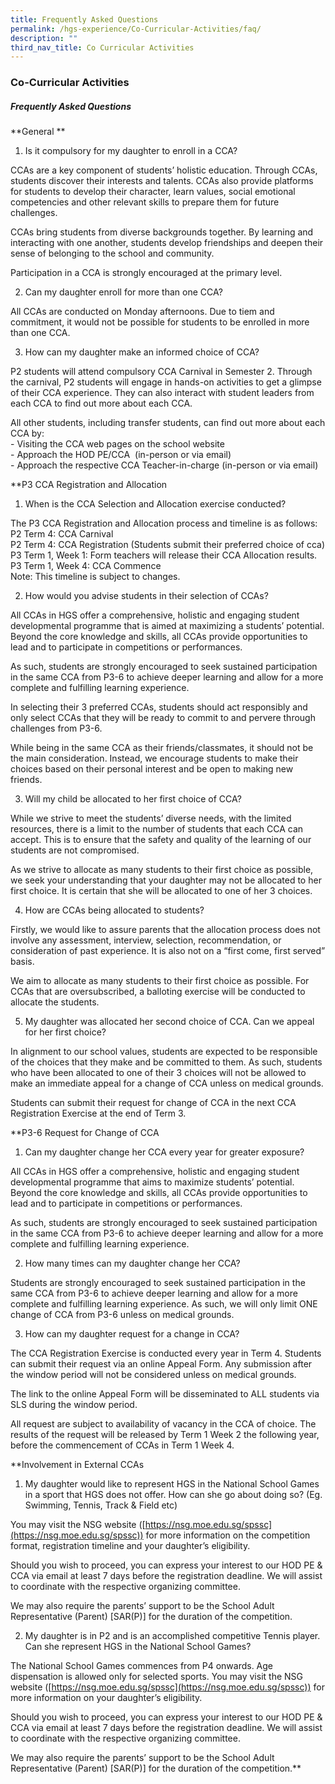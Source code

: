 ```yaml
---
title: Frequently Asked Questions
permalink: /hgs-experience/Co-Curricular-Activities/faq/
description: ""
third_nav_title: Co Curricular Activities
---
```

### Co-Curricular Activities

##### Frequently Asked Questions

  

**General **

1.  Is it compulsory for my daughter to enroll in a CCA?  
 
 CCAs are a key component of students’ holistic education. Through CCAs, students discover their interests and talents. CCAs also provide platforms for students to develop their character, learn values, social emotional competencies and other relevant skills to prepare them for future challenges.
    

  

CCAs bring students from diverse backgrounds together. By learning and interacting with one another, students develop friendships and deepen their sense of belonging to the school and community.

Participation in a CCA is strongly encouraged at the primary level.  
  

2.  Can my daughter enroll for more than one CCA?  
 
All CCAs are conducted on Monday afternoons. Due to tiem and commitment, it would not be possible for students to be enrolled in more than one CCA.  
      
    
3.  How can my daughter make an informed choice of CCA?  

P2 students will attend compulsory CCA Carnival in Semester 2. Through the carnival, P2 students will engage in hands-on activities to get a glimpse of their CCA experience. They can also interact with student leaders from each CCA to find out more about each CCA.  
      
			
All other students, including transfer students, can find out more about each CCA by:  
    \- Visiting the CCA web pages on the school website  
    \- Approach the HOD PE/CCA  (in-person or via email)  
    \- Approach the respective CCA Teacher-in-charge (in-person or via email)  
      
    

**P3 CCA Registration and Allocation

1.  When is the CCA Selection and Allocation exercise conducted?  

The P3 CCA Registration and Allocation process and timeline is as follows:  
    P2 Term 4: CCA Carnival  
    P2 Term 4: CCA Registration (Students submit their preferred choice of cca)  
    P3 Term 1, Week 1: Form teachers will release their CCA Allocation results.  
    P3 Term 1, Week 4: CCA Commence  
    Note: This timeline is subject to changes.  
      
    
2.  How would you advise students in their selection of CCAs?  

All CCAs in HGS offer a comprehensive, holistic and engaging student developmental programme that is aimed at maximizing a students’ potential. Beyond the core knowledge and skills, all CCAs provide opportunities to lead and to participate in competitions or performances.  
      
As such, students are strongly encouraged to seek sustained participation in the same CCA from P3-6 to achieve deeper learning and allow for a more complete and fulfilling learning experience.  
      
In selecting their 3 preferred CCAs, students should act responsibly and only select CCAs that they will be ready to commit to and pervere through challenges from P3-6.  
      
While being in the same CCA as their friends/classmates, it should not be the main consideration. Instead, we encourage students to make their choices based on their personal interest and be open to making new friends.  
      
    
3.  Will my child be allocated to her first choice of CCA?  

While we strive to meet the students’ diverse needs, with the limited resources, there is a limit to the number of students that each CCA can accept. This is to ensure that the safety and quality of the learning of our students are not compromised.  
      
 As we strive to allocate as many students to their first choice as possible, we seek your understanding that your daughter may not be allocated to her first choice. It is certain that she will be allocated to one of her 3 choices.  
      
    
4.  How are CCAs being allocated to students?  

Firstly, we would like to assure parents that the allocation process does not involve any assessment, interview, selection, recommendation, or consideration of past experience. It is also not on a “first come, first served” basis.  
      
We aim to allocate as many students to their first choice as possible. For CCAs that are oversubscribed, a balloting exercise will be conducted to allocate the students.  
      
    
5.  My daughter was allocated her second choice of CCA. Can we appeal for her first choice?  

In alignment to our school values, students are expected to be responsible of the choices that they make and be committed to them. As such, students who have been allocated to one of their 3 choices will not be allowed to make an immediate appeal for a change of CCA unless on medical grounds.  
      
Students can submit their request for change of CCA in the next CCA Registration Exercise at the end of Term 3.  
      
    

**P3-6 Request for Change of CCA

1.  Can my daughter change her CCA every year for greater exposure?  

All CCAs in HGS offer a comprehensive, holistic and engaging student developmental programme that aims to maximize students’ potential. Beyond the core knowledge and skills, all CCAs provide opportunities to lead and to participate in competitions or performances.  
      
As such, students are strongly encouraged to seek sustained participation in the same CCA from P3-6 to achieve deeper learning and allow for a more complete and fulfilling learning experience.  
      
    
2.  How many times can my daughter change her CCA?  

Students are strongly encouraged to seek sustained participation in the same CCA from P3-6 to achieve deeper learning and allow for a more complete and fulfilling learning experience. As such, we will only limit ONE change of CCA from P3-6 unless on medical grounds.  
      
    
3.  How can my daughter request for a change in CCA?  

The CCA Registration Exercise is conducted every year in Term 4. Students can submit their request via an online Appeal Form. Any submission after the window period will not be considered unless on medical grounds.  
      
The link to the online Appeal Form will be disseminated to ALL students via SLS during the window period.  
      
All request are subject to availability of vacancy in the CCA of choice. The results of the request will be released by Term 1 Week 2 the following year, before the commencement of CCAs in Term 1 Week 4.  
      
    
**Involvement in External CCAs

1.  My daughter would like to represent HGS in the National School Games in a sport that HGS does not offer. How can she go about doing so? (Eg. Swimming, Tennis, Track & Field etc)  

You may visit the NSG website ([https://nsg.moe.edu.sg/spssc](https://nsg.moe.edu.sg/spssc)) for more information on the competition format, registration timeline and your daughter’s eligibility. 
    

  
Should you wish to proceed, you can express your interest to our HOD PE & CCA via email at least 7 days before the registration deadline. We will assist to coordinate with the respective organizing committee. 

  

We may also require the parents’ support to be the School Adult Representative (Parent) \[SAR(P)\] for the duration of the competition.  
  

2.  My daughter is in P2 and is an accomplished competitive Tennis player. Can she represent HGS in the National School Games?
    

The National School Games commences from P4 onwards. Age dispensation is allowed only for selected sports. You may visit the NSG website ([https://nsg.moe.edu.sg/spssc](https://nsg.moe.edu.sg/spssc)) for more information on your daughter’s eligibility. 

  

Should you wish to proceed, you can express your interest to our HOD PE & CCA via email at least 7 days before the registration deadline. We will assist to coordinate with the respective organizing committee. 

  

We may also require the parents’ support to be the School Adult Representative (Parent) \[SAR(P)\] for the duration of the competition.**